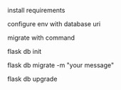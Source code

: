 install requirements

configure env with database uri

migrate with command

flask db init

flask db migrate -m "your message"

flask db upgrade
